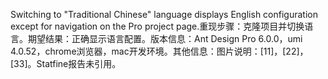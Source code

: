 Switching to "Traditional Chinese" language displays English configuration except for navigation on the Pro project page.重现步骤：克隆项目并切换语言。期望结果：正确显示语言配置。版本信息：Ant Design Pro 6.0.0，umi 4.0.52，chrome浏览器，mac开发环境。其他信息：图片说明：[11]，[22]，[33]。Statfine报告未引用。
